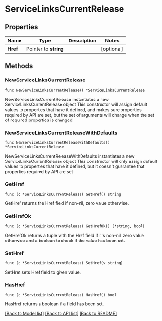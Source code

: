 # ServiceLinksCurrentRelease

## Properties

Name | Type | Description | Notes
------------ | ------------- | ------------- | -------------
**Href** | Pointer to **string** |  | [optional] 

## Methods

### NewServiceLinksCurrentRelease

`func NewServiceLinksCurrentRelease() *ServiceLinksCurrentRelease`

NewServiceLinksCurrentRelease instantiates a new ServiceLinksCurrentRelease object
This constructor will assign default values to properties that have it defined,
and makes sure properties required by API are set, but the set of arguments
will change when the set of required properties is changed

### NewServiceLinksCurrentReleaseWithDefaults

`func NewServiceLinksCurrentReleaseWithDefaults() *ServiceLinksCurrentRelease`

NewServiceLinksCurrentReleaseWithDefaults instantiates a new ServiceLinksCurrentRelease object
This constructor will only assign default values to properties that have it defined,
but it doesn't guarantee that properties required by API are set

### GetHref

`func (o *ServiceLinksCurrentRelease) GetHref() string`

GetHref returns the Href field if non-nil, zero value otherwise.

### GetHrefOk

`func (o *ServiceLinksCurrentRelease) GetHrefOk() (*string, bool)`

GetHrefOk returns a tuple with the Href field if it's non-nil, zero value otherwise
and a boolean to check if the value has been set.

### SetHref

`func (o *ServiceLinksCurrentRelease) SetHref(v string)`

SetHref sets Href field to given value.

### HasHref

`func (o *ServiceLinksCurrentRelease) HasHref() bool`

HasHref returns a boolean if a field has been set.


[[Back to Model list]](../README.md#documentation-for-models) [[Back to API list]](../README.md#documentation-for-api-endpoints) [[Back to README]](../README.md)


